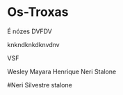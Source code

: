 # Os-Troxas
É nózes
DVFDV


knkndknkdknvdnv


VSF


Wesley Mayara Henrique Neri Stalone

#Neri Silvestre stalone
